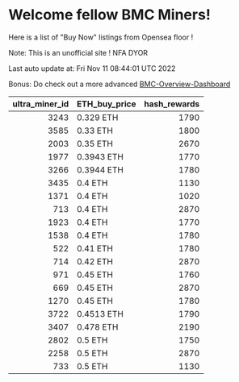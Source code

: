 # Welcome fellow BMC Miners!
Here is a list of "Buy Now" listings from Opensea floor !

Note: This is an unofficial site ! NFA DYOR

Last auto update at: Fri Nov 11 08:44:01 UTC 2022

Bonus: Do check out a more advanced [BMC-Overview-Dashboard](https://dune.com/defifunk/BMC-Overview-Dashboard)


|   ultra_miner_id | ETH_buy_price   |   hash_rewards |
|-----------------:|:----------------|---------------:|
|             3243 | 0.329 ETH       |           1790 |
|             3585 | 0.33 ETH        |           1800 |
|             2003 | 0.35 ETH        |           2670 |
|             1977 | 0.3943 ETH      |           1770 |
|             3266 | 0.3944 ETH      |           1780 |
|             3435 | 0.4 ETH         |           1130 |
|             1371 | 0.4 ETH         |           1020 |
|              713 | 0.4 ETH         |           2870 |
|             1923 | 0.4 ETH         |           1770 |
|             1538 | 0.4 ETH         |           1780 |
|              522 | 0.41 ETH        |           1780 |
|              714 | 0.42 ETH        |           2870 |
|              971 | 0.45 ETH        |           1760 |
|              669 | 0.45 ETH        |           2870 |
|             1270 | 0.45 ETH        |           1780 |
|             3722 | 0.4513 ETH      |           1790 |
|             3407 | 0.478 ETH       |           2190 |
|             2802 | 0.5 ETH         |           1750 |
|             2258 | 0.5 ETH         |           2870 |
|              733 | 0.5 ETH         |           1130 |